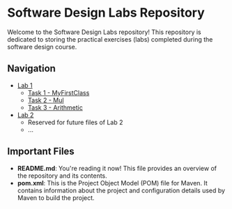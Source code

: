# Software Design Labs Repository

Welcome to the Software Design Labs repository! This repository is dedicated to storing the practical exercises (labs) completed during the software design course.

## Navigation

- [Lab 1](src/main/java/org/example/lab1)
  - [Task 1 - MyFirstClass](src/main/java/org/example/lab1/MyFirstClass.java)
  - [Task 2 - Mul](src/main/java/org/example/lab1/Mul.java)
  - [Task 3 - Arithmetic](src/main/java/org/example/lab1/ArithmeticApp.java)
- [Lab 2](src/main/java/org/example/lab2)
  - Reserved for future files of Lab 2
  - ...
  

## Important Files

- **README.md**: You're reading it now! This file provides an overview of the repository and its contents.
- **pom.xml**: This is the Project Object Model (POM) file for Maven. It contains information about the project and configuration details used by Maven to build the project.
